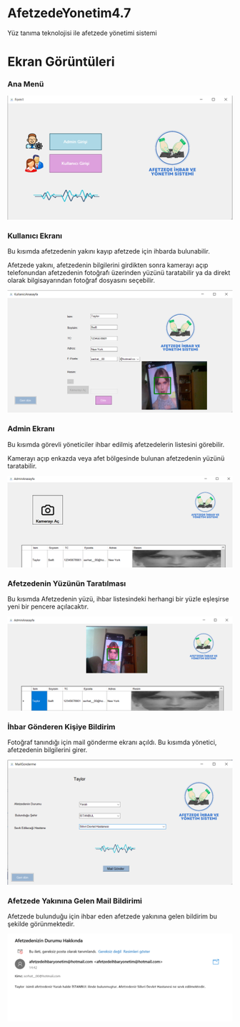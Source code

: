 # AfetzedeYonetim4.7
Yüz tanıma teknolojisi ile afetzede yönetimi sistemi

# Ekran Görüntüleri

### Ana Menü

![AnaMenu](https://github.com/11serhat11/AfetzedeYonetim4.7/blob/master/1.png)

### Kullanıcı Ekranı

Bu kısımda afetzedenin yakını kayıp afetzede için ihbarda bulunabilir.

Afetzede yakını, afetzedenin bilgilerini girdikten sonra kamerayı açıp telefonundan afetzedenin fotoğrafı üzerinden yüzünü taratabilir ya da direkt olarak bilgisayarından fotoğraf dosyasını seçebilir.

![Kullanici](https://github.com/11serhat11/AfetzedeYonetim4.7/blob/master/2.png)

### Admin Ekranı

Bu kısımda görevli yöneticiler ihbar edilmiş afetzedelerin listesini görebilir.

Kamerayı açıp enkazda veya afet bölgesinde bulunan afetzedenin yüzünü taratabilir.

![Admin](https://github.com/11serhat11/AfetzedeYonetim4.7/blob/master/3.png)

### Afetzedenin Yüzünün Taratılması

Bu kısımda Afetzedenin yüzü, ihbar listesindeki herhangi bir yüzle eşleşirse yeni bir pencere açılacaktır.

![Afetzede](https://github.com/11serhat11/AfetzedeYonetim4.7/blob/master/4.png)

### İhbar Gönderen Kişiye Bildirim

Fotoğraf tanındığı için mail gönderme ekranı açıldı. Bu kısımda yönetici, afetzedenin bilgilerini girer.

![AfetzedeDurum](https://github.com/11serhat11/AfetzedeYonetim4.7/blob/master/5.png)

### Afetzede Yakınına Gelen Mail Bildirimi

Afetzede bulunduğu için ihbar eden afetzede yakınına gelen bildirim bu şekilde görünmektedir.

![Mail](https://github.com/11serhat11/AfetzedeYonetim4.7/blob/master/6.png)
